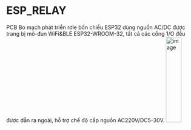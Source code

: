 # ESP_RELAY
PCB
Bo mạch phát triển rơle bốn chiều ESP32 dùng nguồn AC/DC được trang bị mô-đun WiFi&BLE ESP32-WROOM-32, tất cả các cổng 1/O đều được dẫn ra ngoài, hỗ trợ chế độ cấp nguồn AC220V/DC5-30V.
<img width="41" height="226" alt="image" src="https://github.com/user-attachments/assets/06ef88b2-cf5f-4daa-ab6e-4a50d6afc880" />
